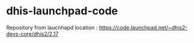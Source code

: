 # dhis-launchpad-code

Repository from laucnhapd location : https://code.launchpad.net/~dhis2-devs-core/dhis2/2.17
